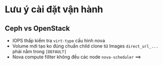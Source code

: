 # Lưu ý cài đặt vận hành 

## Ceph vs OpenStack 
- IOPS thấp kiểm tra `virt-type` cấu hình nova
- Volume mới tạo ko đúng chuẩn child clone từ Images `direct_url_...` phải nằm trong `[DEFAULT]`
- Nova compute fillter không đều các node `nova-scheduler` ==> 